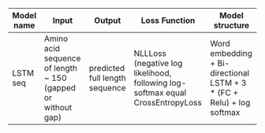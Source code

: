 | Model name | Input | Output | Loss Function | Model structure |
| ---------- | ----- | ------ | ------------- | --------------- |
| LSTM seq | Amino acid sequence of length ~ 150 (gapped or without gap) | predicted full length sequence | NLLLoss (negative log likelihood, following log-softmax equal CrossEntropyLoss | Word embedding + Bi-directional LSTM + 3 * (FC + Relu) + log softmax | 
